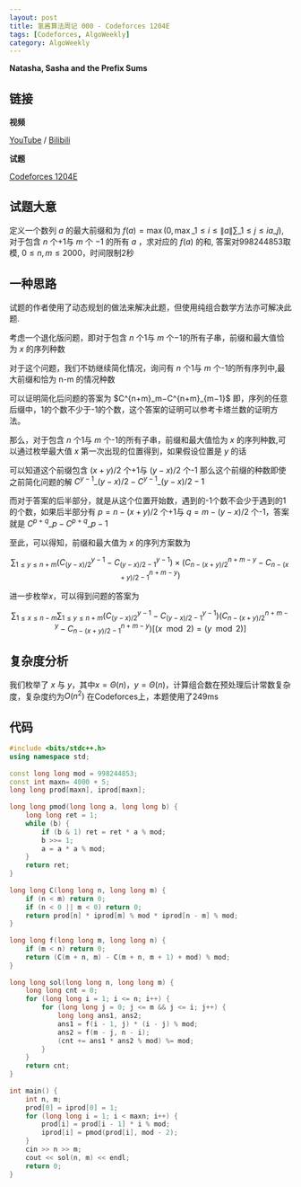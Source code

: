 ```yaml
---
layout: post
title: 氢酱算法周记 000 - Codeforces 1204E
tags: [Codeforces, AlgoWeekly]
category: AlgoWeekly
---
```


**Natasha, Sasha and the Prefix Sums**

## 链接

**视频**

[YouTube](https://youtu.be/N9WWAh6P1a4) / [Bilibili](https://www.bilibili.com/video/av66076857/)

**试题**

[Codeforces 1204E](https://codeforces.com/contest/1204/problem/E)

## 试题大意

定义一个数列 $a$ 的最大前缀和为 $f(a)=\max(0,\max\limits\_{1\le i\le \|a\|} \sum\limits\_{1\le j\le i} a\_j )$, 对于包含 $n$ 个+1与 $m$ 个 −1 的所有 $a$ ，求对应的 $f(a)$ 的和, 答案对998244853取模, $0\le n, m\le 2000$，时间限制2秒

## 一种思路

试题的作者使用了动态规划的做法来解决此题，但使用纯组合数学方法亦可解决此题.

考虑一个退化版问题，即对于包含 $n$ 个1与 $m$ 个−1的所有子串，前缀和最大值恰为 $x$ 的序列种数

对于这个问题，我们不妨继续简化情况，询问有 $n$ 个1与 $m$ 个-1的所有序列中,最大前缀和恰为 n-m 的情况种数

可以证明简化后问题的答案为 $C^{n+m}\_m−C^{n+m}\_{m−1}\$
即，序列的任意后缀中，1的个数不少于-1的个数，这个答案的证明可以参考卡塔兰数的证明方法。

那么，对于包含 $n$ 个1与 $m$ 个-1的所有子串，前缀和最大值恰为 $x$ 的序列种数,可以通过枚举最大值 $x$ 第一次出现的位置得到，如果假设位置是 $y$ 的话

可以知道这个前缀包含 $(x+y)/2$ 个+1与 $(y-x)/2$ 个-1
那么这个前缀的种数即使之前简化问题的解 $C^{y-1}\_{(y-x)/2} - C^{y-1}\_{(y-x)/2-1}$

而对于答案的后半部分，就是从这个位置开始数，遇到的-1个数不会少于遇到的1的个数，如果后半部分有 $p=n−(x+y)/2$ 个+1与 $q=m−(y−x)/2$ 个-1，答案就是 $C^{p+q}\_{p} - C^{p+q}\_{p-1}$

至此，可以得知，前缀和最大值为 $x$ 的序列方案数为

$$
\sum_{1\le y\le n+m} \left(C^{y-1}_{(y-x)/2} - C^{y-1}_{(y-x)/2 - 1}\right) \times \left(C^{n+m-y}_{n-(x+y)/2} - C^{n+m-y}_{n-(x+y)/2-1}\right)
$$

进一步枚举𝑥，可以得到问题的答案为

$$
\sum_{1\le x \le n-m}\sum_{1\le y\le n+m} \left(C^{y-1}_{(y-x)/2} - C^{y-1}_{(y-x)/2 - 1}\right)\left(C^{n+m-y}_{n-(x+y)/2} - C^{n+m-y}_{n-(x+y)/2-1}\right)\left[(x\mod 2)=(y\mod 2)\right]
$$

## 复杂度分析

我们枚举了 $x$ 与 $y$，其中$x=\Theta(n) ，y=\Theta(n)$，计算组合数在预处理后计常数复杂度，复杂度约为$O(n^2)$
在Codeforces上，本题使用了249ms

## 代码

```cpp
#include <bits/stdc++.h>
using namespace std;
 
const long long mod = 998244853;
const int maxn= 4000 + 5;
long long prod[maxn], iprod[maxn];
 
long long pmod(long long a, long long b) {
	long long ret = 1;
	while (b) {
		if (b & 1) ret = ret * a % mod;
		b >>= 1;
		a = a * a % mod;
	}
	return ret;
}
 
long long C(long long n, long long m) {
	if (n < m) return 0;
	if (n < 0 || m < 0) return 0;
	return prod[n] * iprod[m] % mod * iprod[n - m] % mod;
}
 
long long f(long long m, long long n) {
	if (m < n) return 0;
	return (C(m + n, m) - C(m + n, m + 1) + mod) % mod;
}
 
long long sol(long long n, long long m) {
	long long cnt = 0;
	for (long long i = 1; i <= n; i++) {
		for (long long j = 0; j <= m && j <= i; j++) {
			long long ans1, ans2;
			ans1 = f(i - 1, j) * (i - j) % mod;
			ans2 = f(m - j, n - i);
			(cnt += ans1 * ans2 % mod) %= mod;
		}
	}
	return cnt;
}
 
int main() {
	int n, m;
	prod[0] = iprod[0] = 1;
	for (long long i = 1; i < maxn; i++) {
		prod[i] = prod[i - 1] * i % mod;
		iprod[i] = pmod(prod[i], mod - 2);
	}
	cin >> n >> m;
	cout << sol(n, m) << endl;
	return 0;
}
```
